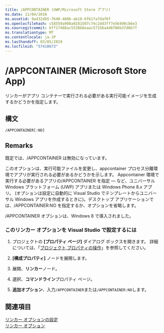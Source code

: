 ```yaml
---
title: /APPCONTAINER (UWP/Microsoft Store アプリ)
ms.date: 11/04/2016
ms.assetid: 9a432db5-7640-460b-ab18-6f61fa7daf6f
ms.openlocfilehash: c58559a908a9281507c74c2dd3ff7e56490cb6e3
ms.sourcegitcommit: bff17488ac5538b8eaac57156a4d6f06b37d6b7f
ms.translationtype: MT
ms.contentlocale: ja-JP
ms.lasthandoff: 03/05/2019
ms.locfileid: "57418673"
---
```

# <a name="appcontainer-microsoft-store-app"></a>/APPCONTAINER (Microsoft Store App)

リンカーがアプリ コンテナーで実行される必要がある実行可能イメージを生成するかどうかを指定します。

## <a name="syntax"></a>構文

```
/APPCONTAINER[:NO]
```

## <a name="remarks"></a>Remarks

既定では、/APPCONTAINER は無効になっています。

このオプションは、実行可能ファイルを変更し、appcontainer プロセス分離環境でアプリが実行される必要があるかどうかを示します。 Appcontainer 環境で実行する必要があるアプリの/APPCONTAINER を指定 — など、ユニバーサル Windows プラットフォーム (UWP) アプリまたは Windows Phone 8.x アプリ。 (オプションは設定に自動的に Visual Studio でテンプレートからユニバーサル Windows アプリを作成するときに)。デスクトップ アプリケーションでは、/APPCONTAINER:NO を指定するか、オプションを省略します。

/APPCONTAINER オプションは、Windows 8 で導入されました。

### <a name="to-set-this-linker-option-in-visual-studio"></a>このリンカー オプションを Visual Studio で設定するには

1. プロジェクトの **[プロパティ ページ]** ダイアログ ボックスを開きます。 詳細については、「[プロジェクト プロパティの操作](../../ide/working-with-project-properties.md)」を参照してください。

1. **[構成プロパティ]** ノードを展開します。

1. 展開、**リンカー**ノード。

1. 選択、**コマンドライン**プロパティ ページ。

1. **追加オプション**、入力`/APPCONTAINER`または`/APPCONTAINER:NO`します。

## <a name="see-also"></a>関連項目

[リンカー オプションの設定](../../build/reference/setting-linker-options.md)<br/>
[リンカー オプション](../../build/reference/linker-options.md)
